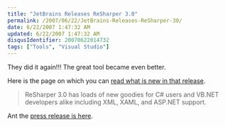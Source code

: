 ```yaml
---
title: "JetBrains Releases ReSharper 3.0"
permalink: /2007/06/22/JetBrains-Releases-ReSharper-30/
date: 6/22/2007 1:47:32 AM
updated: 6/22/2007 1:47:32 AM
disqusIdentifier: 20070622014732
tags: ["Tools", "Visual Studio"]
---
```

They did it again!!! The great tool became even better.

Here is the page on which you can [read what is new in that release](http://www.jetbrains.com/resharper/features/newfeatures.html).
<!-- more -->

> ReSharper 3.0 has loads of new goodies for C# users and VB.NET developers alike including XML, XAML, and ASP.NET support.

Ant the [press release is here](http://www.jetbrains.com/company/press/pr_210607.html).
